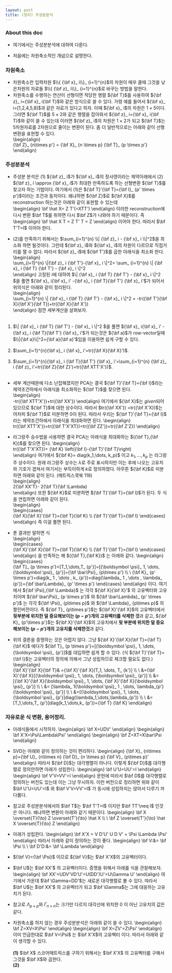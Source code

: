 ```yaml
---	
layout: post	
title: (정리) 주성분분석	
--- 	
```


### About this doc

- 여기에서는 주성분분석에 대하여 다룬다. 

- 처음에는 차원축소적인 개념으로 설명한다. 

### 차원축소

- 차원축소란 입력차원 $\\{ {\bf x}_ i\\}_ {i=1}^{n}$의 차원이 매우 클때 그것을 낮은차원의 자료들 $\\{ {\bf z}_ i\\}_ {i=1}^{n}$로 바꾸는 방법을 말한다. 	
- 차원축소를 수행하는 연산이 선형이면 적당한 행렬 ${\bf T}$를 사용하여 ${\bf z}_ i={\bf x}_ i{\bf T}$와 같은 방식으로 쓸 수 있다. 가령 예를 들어서 ${\bf x}_ i=[1,2,4,5,8]$과 같은 자료가 있다고 하자. 이때 ${\bf x}_ i$의 차원은 $1\times 5$이다. 그러면 ${\bf T}$를 $5\times 2$와 같은 행렬을 잡아와서 ${\bf z}_ i={\bf x}_ i{\bf T}$와 같이 쓸 수 있는데 이러면 ${\bf z}_ i$의 차원은 $1 \times 2$가 되고 ${\bf T}$는 5차원자료를 2차원으로 줄이는 변환이 된다. 좀 더 일반적으로는 아래와 같이 선형변환을 표현할 수 있다. 	
\begin{align}	
{\bf Z}_ {n\times p'} = {\bf X}_ {n \times p} {\bf T}_ {p \times p'} 	
\end{align}	

### 주성분분석 

- 주성분 분석은 (1) ${\bf z}_ i$가 ${\bf x}_ i$의 정사영이라는 제약아래에서 (2) ${\bf z}_ i \approx {\bf x}_ i$가 최대한 만족하도록 하는 선형변환 ${\bf T}$를 찾고자 하는 기법이다. 여기에서 (1)은  ${\bf T}'{\bf T}={\bf I}_ {p' \times p'}$이라는 조건과 동치이다. 왜냐하면 ${\bf Z}$로 ${\bf X}$를 reconstruction 하는것은 아래와 같이 표현할 수 있는데  
\begin{align}
\bf \hat X= Z T'(=XTT')
\end{align} 
이러한 reconstruction에 다시 변환 $\bf T$를 취하면 다시 $\bf Z$가 나와야 하기 때문이다. 즉 
\begin{align}
\bf \hat X T = Z T' T = Z 
\end{align}
이어야 한다. 따라서 $\bf T'T=I$ 이어야 한다. 

- (2)를 만족하기 위해서는 $\sum_{i=1}^{n} \\| {\bf z}_ i - {\bf x}_ i \\|^2$을 최소화 하면 될것이다. 그런데 ${\bf z}_ i$와 ${\bf x}_ i$의 차원이 다르므로 직접거리를 잴 수 없다. 따라서 ${\bf z}_ i$에 ${\bf T'}$를 곱한 아래식을 최소화 한다. 	
\begin{align}	
\sum_{i=1}^{n} \\|{\bf z}_ i {\bf T'}-{\bf x}_ i \\|^2= \sum_ {i=1}^{n}  \\| {\bf x}_ i {\bf T} {\bf T'} - {\bf x}_ i \\|^2 	
\end{align}	
고정된 $i$에 대하여 $\\| {\bf x}_ i {\bf T} {\bf T'} - {\bf x}_ i \\|^2 $을 풀면 ${\bf x}_ i{\bf x}_ i' -{\bf x}_ i {\bf T}{\bf T'} {\bf x}_ i'$가 되어서 위의식은 아래와 같이 정리된다. 	
\begin{align}	
\sum_{i=1}^{n}  \\| {\bf x}_ i {\bf T} {\bf T'} - {\bf x}_ i \\|^2 = -tr({\bf T'}{\bf X}{\bf X'}{\bf T})+tr({\bf X}{\bf X'})	
\end{align}	
잠깐 세부계산을 살펴보자. <br/><br/>	
1) $\\| {\bf x}_ i {\bf T} {\bf T'} - {\bf x}_ i \\|^2 $을 풀면 ${\bf x}_ i{\bf x}_ i' -{\bf x}_ i {\bf T}{\bf T'} {\bf x}_ i'$가 되는것은 ${\bf a}$가 row-vector일때 $\\|{\bf a}\\|^2={\bf a}{\bf a}'$임을 이용하면 쉽게 구할 수 있다. <br/><br/>	
2) $\sum_{i=1}^{n}{\bf x}_ i {\bf x}_ i'=tr({\bf X}{\bf X}')$. <br/><br/>	
3) $\sum_{i=1}^{n}{\bf x}_ i {\bf T}{\bf T'} {\bf x}_ i'=\sum_{i=1}^{n} {\bf z}_ i {\bf z}_ i'=tr({\bf Z}{\bf Z}')=tr({\bf XTT'X'})$. <br/><br/>	

- 세부 계산때문에 다소 난잡해졌지만 PCA는 결국 ${\bf T}'{\bf T}={\bf I}$라는 제약조건하에서 아래식을 최소화하는 ${\bf T}$를 찾으면 된다. 	
\begin{align}	
-tr({\bf XTT'X'})+tr({\bf XX'})	
\end{align}	
여기에서 ${\bf X}$는 *given*되어 있으므로 ${\bf T}$에 대한 상수이다. 따라서 $tr({\bf XX'})	=tr({\bf X'X})$는 어차피 ${\bf T}$로 미분하면 0이 된다. 따라서 우리는 ${\bf T}'{\bf T}={\bf I}$ 라는 제약조건하에서 아래식을 최대화하면 된다. 
\begin{align}	
tr({\bf XTT'X'})=tr({\bf T'X'XT})=tr({\bf ZZ'})=tr({\bf Z'Z})
\end{align}	

- 라그랑주 승수법을 사용하면 결국 PCA는 아래식을 최대화하는 $({\bf T},{\bf K})$를 찾으면 된다. 
\begin{align}	
tr({\bf T'X'XT})+ {\bf K} \left({\bf I}-{\bf T}'{\bf T}\right)	
\end{align}	
여기에서 ${\bf K}= diag(k_1,\dots, k_p)$ 이고 $k_1,\dots,k_p$ 는 라그랑주 상수이다. 원래 라그랑주 상수는 $\lambda$로 주로 표시하지만 이는 후에 나오는 고유치와 기호가 겹쳐서 여기서는 부득이하게 $k$로 정의하였다. 아무튼 ${\bf K}$로 미분하면 아래와 같이 된다. (매트릭스쿡북 118)	
\begin{align}	
2{\bf XX'T}- 2{\bf T}{\bf \Lambda}	
\end{align}	
또한 ${\bf K}$로 미분하면 ${\bf T}'{\bf T}={\bf I}$가 된다. 두 식을 연립하면 아래와 같이 된다. 	
\begin{align}	
\begin{cases}	
{\bf X}{\bf X}'{\bf T}={\bf T}{\bf K} \\\\ 
{\bf T}'{\bf T}={\bf I}	
\end{cases}	
\end{align}	
즉 이걸 풀면 된다. 	

- 푼 결과만 말하면 식	
\begin{align}	
\begin{cases}	
{\bf X}'{\bf X}{\bf T}={\bf T}{\bf K} \\\\ 
{\bf T}'{\bf T}={\bf I}	
\end{cases}	
\end{align}	
을 만족하는 해 $({\bf T},{\bf K})$ 는 아래와 같다. 
\begin{align}	
\begin{cases}	
{\bf T}_ {p \times p'}=[T_1,\dots,T_ {p'}]=[{\boldsymbol \psi}_ 1, \dots,{\boldsymbol \psi}_ {p'}]={\bf \bar\Psi}_ {p\times p'}	 \\\\ \\
{\bf K}_ {p' \times p'}=diag(k_ 1 , \dots , k_ {p'})=diag(\lambda_ 1 , \dots , \lambda_ {p'})={\bf \bar\Lambda}_ {p' \times p'}
\end{cases}	
\end{align}	
이다. 여기에서 ${\bf \Psi},{\bf \Lambda}$ 는 각각 ${\bf X}{\bf X}'$ 의 고유벡터와 고유치이며 ${\bf \bar\Psi}_ {p \times p'}$ 와 ${\bf \bar\Lambda}_ {p' \times p'}$ 는 각각 ${\bf \Psi}_ {p\times p}$ 와 ${\bf \Lambda}_ {p\times p}$ 의 짤린버전이다. 즉 ${\bf T}_ {p\times p'}$는 ${\bf X}'{\bf X}$의 고유벡터에서 **뒷부분에 위치한 덜 중요해보이는 $(p-p')$개의 고유벡터를 삭제한 것**과 같고, ${\bf K}_ {p'\times p'}$는 ${\bf X}'{\bf X}$의 고유치에서 **뒷 부분에 위치한 덜 중요해보이는 $(p-p')$개의 고유치를 삭제한것**과 같다. 

- 위의 결론을 증명하는 것은 어렵지 않다. 그냥 ${\bf X}'{\bf X}{\bf T}={\bf T}{\bf K}$ 에다가 ${\bf T}_ {p \times p'}=[{\boldsymbol \psi}_ 1, \dots, {\boldsymbol \psi}_ {p'}]$를 대입하면 쉽게 할 수 있다. (식 ${\bf T}'{\bf T}={\bf I}$는 고유벡터의 정의에 의해서 그냥 성립하므로 체크할 필요도 없다.) 	
\begin{align}	
{\bf X}'{\bf X}{\bf T}&
={\bf X}'{\bf X}[T_1, \dots, T_ {k'}] \\\\ \\
&={\bf X}'{\bf X}[{\boldsymbol \psi}_ 1, \dots, {\boldsymbol \psi}_ {p'}] \\\\ 
&=[{\bf X}'{\bf X}{\boldsymbol \psi}_ 1, \dots, {\bf X}'{\bf X}{\boldsymbol \psi}_ {p'}] \\\\ \\
&= [\lambda_ 1{\boldsymbol \psi}_ 1 , \dots, \lambda_{p'}{\boldsymbol \psi}_ {p'}] \\\\ \\
&=[{\boldsymbol \psi}_ 1, \dots, {\boldsymbol \psi}_ {p'}]diag(\lambda_1,\dots,\lambda_{p'}) \\\\ \\
&=[T_1,\dots,T_ {p'}]diag(k_1,\dots,k_ {p'})={\bf T} {\bf K}
\end{align}

### 자유로운 식 변환, 용어정리. 

- 아래식들에서 시작하자. 
\begin{align}
\bf X=UDV'
\end{align}
\begin{align}
\bf X'X=\Psi\Lambda\Psi'
\end{align}
\begin{align}
\bf Z=XT=X\bar\Psi
\end{align}

- SVD는 아래와 같이 정의하는 것이 편리하다. 
\begin{align}
{\bf X}_ {n\times p}={\bf U}_ {n\times n} {\bf D}_ {n \times p} {\bf V}_ {p\times p}'
\end{align}
따라서 ${\bf D}$는 대각행렬이 아니다. 이렇게 ${\bf D}$를 대각행렬로 정의안하면 아래가 성립한다. 
\begin{align}
\bf U'U=UU'=I
\end{align}
\begin{align}
\bf V'V=VV'=I
\end{align}
문헌에 따라서 $\bf D$를 대각행렬로 정의하는 버전도 있는데 이는 그냥 무시하자. 이런 버전으로 정리하면 위와 같이 $\bf U'U=UU'=I$ 와 $\bf V'V=VV'=I$ 가 동시에 성립하지는 않아서 다루기 까다롭다. 

- 참고로 주성분분석에서의 $\bf T$는 $\bf T'T=I$ 이지만 $\bf TT'\neq I$ 인것은 아니다. 왜냐하면 변환이 아래와 같기 때문이다. 
\begin{align}
\bf X \overset{T}{\to} Z \overset{T'}{\to} \hat X \\\\ \\
\bf Z \overset{T'}{\to} \hat X \overset{T}{\to} Z
\end{align}

- 아래가 성립한다. 
\begin{align}
\bf X'X = V D'U' U D V' = \Psi \Lambda \Psi'
\end{align}
따라서 아래와 같이 정의하는 것이 좋다. 
\begin{align}
\bf V:&= \bf \Psi \\\\ \\
\bf D'D:&= \bf \Lambda 
\end{align}

- ${\bf V}={\bf \Psi}$ 이므로 ${\bf V}$는 $\bf X'X$의 고유벡터이다. 

- $\bf U$는 $\bf XX'$ 의 고유벡터이다. 증명을 위해서 아래를 식을 관찰해보자. 
\begin{align}
\bf XX'=UDV'VD'U'=U(DD')U'=U\Gamma U'
\end{align}
여기에서 가운데 $\bf \Gamma=DD'$는 새로운 대각행렬로 볼 수 있다. 따라서 $\bf U$는 $\bf XX'$ 의 고유벡터가 되고 $\bf \Gamma$는 그에 대응하는 고유치가 된다.

- 참고로 $\Lambda_{p\times p}$와 $\Gamma_{n\times n}$는 크기만 다르지 대각선에 위치한 0 이 아닌 고유치의 값은 같다. 

- 차원축소를 하지 않는 경우 주성분분석은 아래와 같이 쓸 수 있다. 
\begin{align}
\bf Z=XV=X\Psi'
\end{align}
\begin{align}
\bf X=ZV'=Z\Psi'
\end{align}
이미 언급한대로 $\bf V=\Psi$ 는 $\bf X'X$의 고유벡터 이다. 따라서 아래와 같이 생각할 수 있다. <br/><br/>
**(1)** $\bf X$ 스코어매트릭스를 구하기 위해서는 $\bf X'X$ 의 고유벡터를 구해서 그것을 $\bf X$와 곱한다. <br/>
**(2)** 
